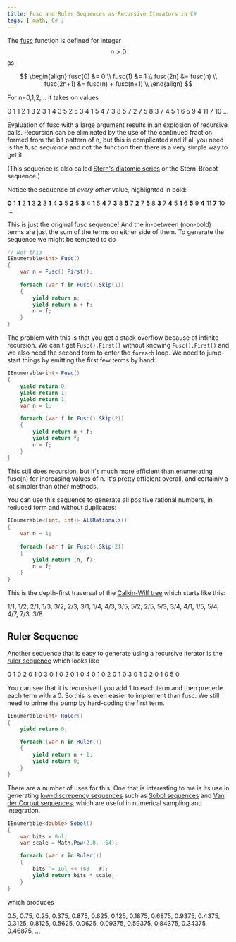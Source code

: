 ```yaml
---
title: Fusc and Ruler Sequences as Recursive Iterators in C#
tags: [ math, C# ]
---
```


The [fusc](https://www.cs.utexas.edu/~EWD/transcriptions/EWD05xx/EWD570.html) function is defined for integer $$n > 0$$ as

$$
\begin{align}
fusc(0) &= 0 \\
fusc(1) &= 1 \\
fusc(2n) &= fusc(n) \\
fusc(2n+1) &= fusc(n) + fusc(n+1) \\
\end{align}
$$

For n=0,1,2,... it takes on values

0 1 1 2 1 3 2 3 1 4 3 5 2 5 3 4 1 5 4 7 3 8 5 7 2 7 5 8 3 7 4 5 1 6 5 9 4 11 7 10 ...

Evaluation of fusc with a large argument results in an explosion of recursive calls.
Recursion can be eliminated by the use of the continued fraction formed from the 
bit pattern of n, but this is complicated and if all you need is the fusc *sequence*
and not the function then there is a very simple way to get it.

(This sequence is also called [Stern's diatomic series](https://oeis.org/A002487) or the Stern-Brocot sequence.)

Notice the sequence of *every other* value, highlighted in bold:

**0** 1 **1** 2 **1** 3 **2** 3 **1** 4 **3** 5 **2** 5 **3** 4 **1** 5 **4** 7 **3** 8 **5** 7 **2** 7 **5** 8 **3** 7 **4** 5 **1** 6 **5** 9 **4** 11 **7** 10 ...

This is just the original fusc sequence! And the in-between (non-bold) terms are
just the sum of the terms on either side of them. To generate the sequence we might
be tempted to do

```csharp
// Not this
IEnumerable<int> Fusc()
{
    var n = Fusc().First();
    
    foreach (var f in Fusc().Skip(1))
    {
        yield return n;
        yield return n + f;
        n = f;
    }
}
```

The problem with this is that you get a stack overflow because of infinite recursion.
We can't get `Fusc().First()` without knowing `Fusc().First()` and we also need the second
term to enter the `foreach` loop. We need to jump-start things by emitting the first 
few terms by hand:

```csharp
IEnumerable<int> Fusc()
{
    yield return 0;
    yield return 1;
    yield return 1;
    var n = 1;

    foreach (var f in Fusc().Skip(2))
    {
        yield return n + f;
        yield return f;
        n = f;
    }
}
```

This still does recursion, but it's much more efficient than enumerating fusc(n) for increasing
values of n. It's pretty efficient overall, and certainly a lot simpler than other methods.

You can use this sequence to generate all positive rational numbers, in reduced form and without
duplicates:

```csharp
IEnumerable<(int, int)> AllRationals()
{
    var n = 1;
    
    foreach (var f in Fusc().Skip(2))
    {
        yield return (n, f);
        n = f;
    }
}
```

This is the depth-first traversal of the [Calkin-Wilf tree](https://en.wikipedia.org/wiki/Calkin%E2%80%93Wilf_tree)
which starts like this:

1/1, 1/2, 2/1, 1/3, 3/2, 2/3, 3/1, 1/4, 4/3, 3/5, 5/2, 2/5, 5/3, 3/4, 4/1, 1/5, 5/4, 4/7, 7/3, 3/8 

## Ruler Sequence

Another sequence that is easy to generate using a recursive iterator is the
[ruler sequence](https://oeis.org/A007814) which looks like

0 1 0 2 0 1 0 3 0 1 0 2 0 1 0 4 0 1 0 2 0 1 0 3 0 1 0 2 0 1 0 5 0

You can see that it is recursive if you add 1 to each term and then precede
each term with a 0. So this is even easier to implement than fusc. We still
need to prime the pump by hard-coding the first term.

```csharp
IEnumerable<int> Ruler()
{
    yield return 0;

    foreach (var n in Ruler())
    {
        yield return n + 1;
        yield return 0;
    }
}
```

There are a number of uses for this. One that is interesting to me is its
use in generating [low-discrepency sequences](https://en.wikipedia.org/wiki/Low-discrepancy_sequence)
such as [Sobol sequences](https://en.wikipedia.org/wiki/Sobol_sequence) and
[Van der Corput sequences](https://en.wikipedia.org/wiki/Van_der_Corput_sequence),
which are useful in numerical sampling and integration.

```csharp
IEnumerable<double> Sobol()
{
    var bits = 0ul;
    var scale = Math.Pow(2.0, -64);

    foreach (var r in Ruler())
    {
        bits ^= 1ul << (63 - r);
        yield return bits * scale;
    }
}
```

which produces

0.5, 0.75, 0.25, 0.375, 0.875, 0.625, 0.125, 0.1875, 0.6875, 0.9375, 0.4375, 0.3125, 0.8125, 0.5625, 
0.0625, 0.09375, 0.59375, 0.84375, 0.34375, 0.46875, ...